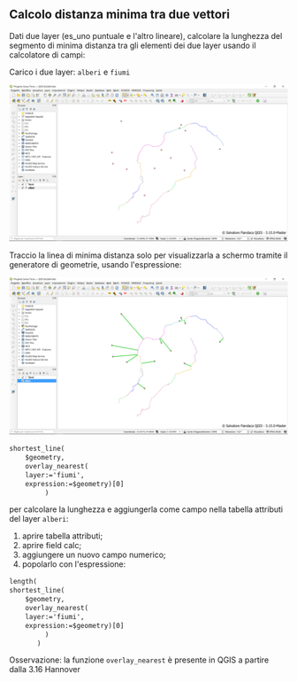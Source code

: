## Calcolo distanza minima tra due vettori

Dati due layer (es_uno puntuale e l'altro lineare), calcolare la lunghezza del segmento di minima distanza tra gli elementi dei due layer usando il calcolatore di campi:

Carico i due layer: `alberi` e `fiumi`

![](/img/esempi/linea_min_distanza2/img_01.png)

Traccio la linea di minima distanza solo per visualizzarla a schermo tramite il generatore di geometrie, usando l'espressione:

![](/img/esempi/linea_min_distanza2/img_02.png)

```
shortest_line(
	$geometry,
 	overlay_nearest( 
 	layer:='fiumi',
 	expression:=$geometry)[0]
	     )
```

per calcolare la lunghezza e aggiungerla come campo nella tabella attributi del layer `alberi`:

1. aprire tabella attributi;
2. aprire field calc;
3. aggiungere un nuovo campo numerico;
4. popolarlo con l'espressione:

```
length(
shortest_line(
	$geometry,
 	overlay_nearest( 
 	layer:='fiumi',
 	expression:=$geometry)[0]
	     )
       )
```

Osservazione: la funzione `overlay_nearest` è presente in QGIS a partire dalla 3.16 Hannover
